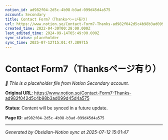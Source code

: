 ```yaml
---
notion_id: ad982f04-2d5c-4b98-b3ad-099d45d4a575
account: Secondary
title: Contact Form7（Thanksページ有り）
url: https://www.notion.so/Contact-Form7-Thanks-ad982f042d5c4b98b3ad099d45d4a575
created_time: 2022-04-30T00:28:00.000Z
last_edited_time: 2024-09-14T05:49:00.000Z
sync_status: placeholder
sync_time: 2025-07-12T15:01:47.389715
---
```


# Contact Form7（Thanksページ有り）

*🔄 This is a placeholder file from Notion Secondary account.*

**Original URL**: https://www.notion.so/Contact-Form7-Thanks-ad982f042d5c4b98b3ad099d45d4a575

**Status**: Content will be synced in a future update.

**Page ID**: `ad982f04-2d5c-4b98-b3ad-099d45d4a575`

---

*Generated by Obsidian-Notion sync at 2025-07-12 15:01:47*
